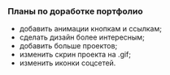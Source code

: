  ### Планы по доработке портфолио
 
 - добавить анимации кнопкам и ссылкам;
 - сделать дизайн более интересным;
 - добавить больше проектов;
 - изменить скрин проекта на .gif;
 - изменить иконки соцсетей.
